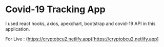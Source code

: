 # Covid-19 Tracking App

I used react hooks, axios, apexchart, bootstrap and covid-19 API in this application.

For Live : (https://cryptobcu2.netlify.app)[https://cryptobcu2.netlify.app]